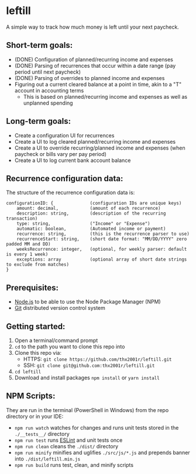 # leftill
A simple way to track how much money is left until your next paycheck.

## Short-term goals:
* (DONE) Configuration of planned/recurring income and expenses
* (DONE) Parsing of recurrences that occur within a date range (pay period until next paycheck)
* (DONE) Parsing of overrides to planned income and expenses
* Figuring out a current cleared balance at a point in time, akin to a "T" account in accounting terms
  * This is based on planned/recurring income and expenses as well as unplanned spending

## Long-term goals:
* Create a configuration UI for recurrences
* Create a UI to log cleared planned/recurring income and expenses
* Create a UI to override recurring/planned income and expenses (when paycheck or bills vary per pay period)
* Create a UI to log current bank account balance

## Recurrence configuration data:
The structure of the recurrence configuration data is:
```
configurationID: {              (configuration IDs are unique keys)
    amount: decimal,            (amount of each recurrence)
    description: string,        (description of the recurring transaction)
    type: string,               ("Income" or "Expense")
    automatic: boolean,         (Automated income or payment)
    recurrence: string,         (this is the recurrence parser to use)
    recurrenceStart: string,    (short date format: "MM/DD/YYYY" zero padded MM and DD)
    weeksRecurrence: integer,   (optional, for weekly parser: default is every 1 week)
    exceptions: array           (optional array of short date strings to exclude from matches)
}
```

## Prerequisites:
* [Node.js](https://nodejs.org/) to be able to use the Node Package Manager (NPM)
* [Git](https://git-scm.com/) distributed version control system

## Getting started:
1. Open a terminal/command prompt
1. `cd` to the path you want to clone this repo into
1. Clone this repo via:
    * HTTPS: `git clone https://github.com/thx2001r/leftill.git`
    * SSH: `git clone git@github.com:thx2001r/leftill.git`
1. `cd leftill`
1. Download and install packages `npm install` or `yarn install`

## NPM Scripts:
They are run in the terminal (PowerShell in Windows) from the repo directory or in your IDE:
*  `npm run watch` watches for changes and runs unit tests stored in the `./__tests__/` directory
*  `npm run test` runs [ESLint](https://eslint.org/) and unit tests once
*  `npm run clean` cleans the `./dist/` directory
*  `npm run minify` minifies and uglifies `./src/js/*.js` and prepends banner into `./dist/leftill.min.js`
*  `npm run build` runs test, clean, and minify scripts